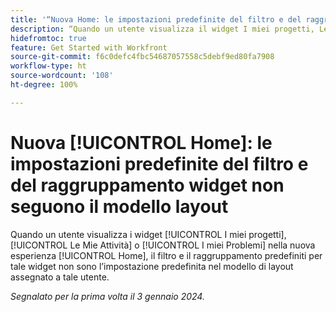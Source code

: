 ```yaml
---
title: '“Nuova Home: le impostazioni predefinite del filtro e del raggruppamento widget non seguono il modello layout”'
description: “Quando un utente visualizza il widget I miei progetti, Le mie Attività o I miei problemi nella nuova esperienza Home, il filtro e il raggruppamento predefiniti per tale widget non sono l’impostazione predefinita nel modello layout assegnato a tale utente.”
hidefromtoc: true
feature: Get Started with Workfront
source-git-commit: f6c0defc4fbc54687057558c5debf9ed80fa7908
workflow-type: ht
source-wordcount: '108'
ht-degree: 100%

---
```



# Nuova [!UICONTROL Home]: le impostazioni predefinite del filtro e del raggruppamento widget non seguono il modello layout

Quando un utente visualizza i widget [!UICONTROL I miei progetti], [!UICONTROL Le Mie Attività] o [!UICONTROL I miei Problemi] nella nuova esperienza [!UICONTROL Home], il filtro e il raggruppamento predefiniti per tale widget non sono l’impostazione predefinita nel modello di layout assegnato a tale utente.

_Segnalato per la prima volta il 3 gennaio 2024._
